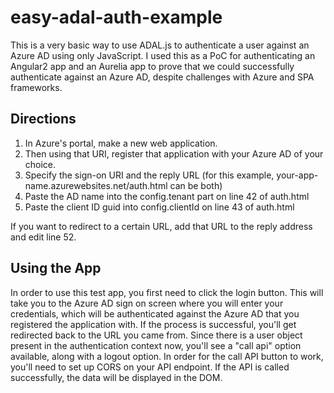 # easy-adal-auth-example
This is a very basic way to use ADAL.js to authenticate a user against an Azure AD using only JavaScript. I used this as a PoC for authenticating an Angular2 app and an Aurelia app to prove that we could successfully authenticate against an Azure AD, despite challenges with Azure and SPA frameworks.

## Directions

1. In Azure's portal, make a new web application. 
2. Then using that URI, register that application with your Azure AD of your choice. 
3. Specify the sign-on URI and the reply URL (for this example, your-app-name.azurewebsites.net/auth.html can be both)
4. Paste the AD name into the config.tenant part on line 42 of auth.html
5. Paste the client ID guid into config.clientId on line 43 of auth.html

If you want to redirect to a certain URL, add that URL to the reply address and edit line 52.

## Using the App

In order to use this test app, you first need to click the login button. This will take you to the Azure AD sign on screen where you will enter your credentials, which will be authenticated against the Azure AD that you registered the application with. If the process is successful, you'll get redirected back to the URL you came from. Since there is a user object present in the authentication context now, you'll see a "call api" option available, along with a logout option. In order for the call API button to work, you'll need to set up CORS on your API endpoint. If the API is called successfully, the data will be displayed in the DOM.

